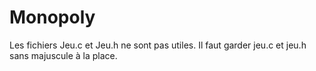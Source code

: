 # Monopoly

Les fichiers Jeu.c et Jeu.h ne sont pas utiles. Il faut garder jeu.c et jeu.h sans majuscule à la place.
